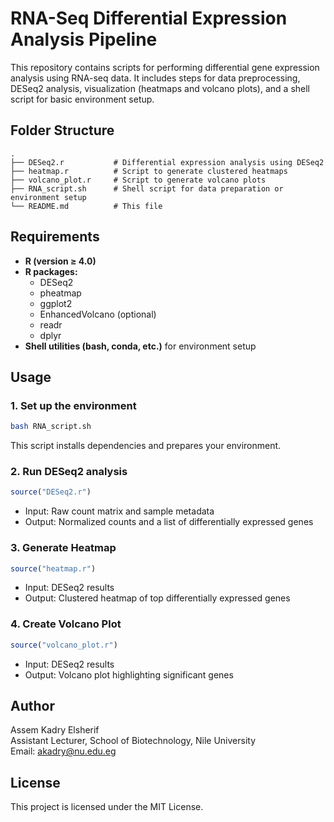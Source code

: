 
# RNA-Seq Differential Expression Analysis Pipeline

This repository contains scripts for performing differential gene expression analysis using RNA-seq data. It includes steps for data preprocessing, DESeq2 analysis, visualization (heatmaps and volcano plots), and a shell script for basic environment setup.

## Folder Structure

```
.
├── DESeq2.r           # Differential expression analysis using DESeq2
├── heatmap.r          # Script to generate clustered heatmaps
├── volcano_plot.r     # Script to generate volcano plots
├── RNA_script.sh      # Shell script for data preparation or environment setup
└── README.md          # This file
```

## Requirements

- **R (version ≥ 4.0)**
- **R packages:**
  - DESeq2
  - pheatmap
  - ggplot2
  - EnhancedVolcano (optional)
  - readr
  - dplyr
- **Shell utilities (bash, conda, etc.)** for environment setup

## Usage

### 1. Set up the environment

```bash
bash RNA_script.sh
```

This script installs dependencies and prepares your environment.

### 2. Run DESeq2 analysis

```r
source("DESeq2.r")
```

- Input: Raw count matrix and sample metadata
- Output: Normalized counts and a list of differentially expressed genes

### 3. Generate Heatmap

```r
source("heatmap.r")
```

- Input: DESeq2 results
- Output: Clustered heatmap of top differentially expressed genes

### 4. Create Volcano Plot

```r
source("volcano_plot.r")
```

- Input: DESeq2 results
- Output: Volcano plot highlighting significant genes

## Author

Assem Kadry Elsherif  
Assistant Lecturer, School of Biotechnology, Nile University  
Email: akadry@nu.edu.eg

## License

This project is licensed under the MIT License.
